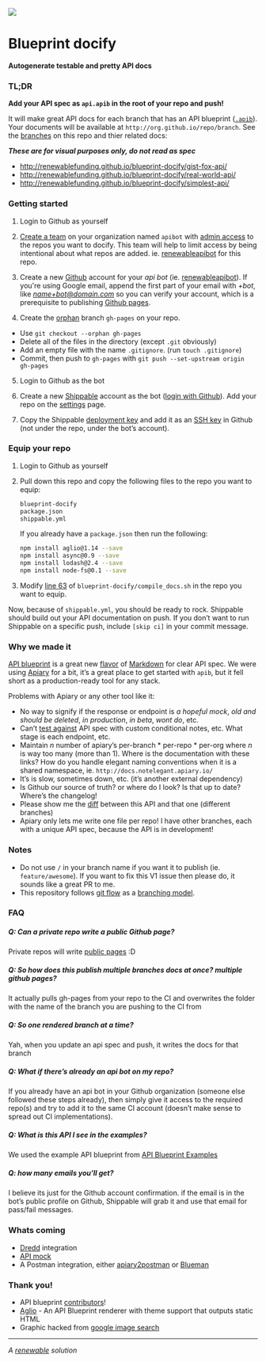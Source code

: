 
![](http://cl.ly/WYzj/Blueprint-Concept2%20copy.jpg)


# Blueprint docify

**Autogenerate testable and pretty API docs**


### TL;DR

**Add your API spec as `api.apib` in the root of your repo and push!**

It will make great API docs for each branch that has an API blueprint ([`.apib`](http://apiblueprint.org/)). Your documents will be available at `http://org.github.io/repo/branch`. See the [branches](https://github.com/renewablefunding/blueprint-docify/branches) on this repo and thier related docs:

***These are for visual purposes only, do not read as spec***

- http://renewablefunding.github.io/blueprint-docify/gist-fox-api/
- http://renewablefunding.github.io/blueprint-docify/real-world-api/
- http://renewablefunding.github.io/blueprint-docify/simplest-api/


### Getting started

1. Login to Github as yourself

2. [Create a team](https://github.com/orgs/your-org/new-team) on your organization named `apibot` with [admin access](http://cl.ly/WTMu) to the repos you want to docify. This team will help to limit access by being intentional about what repos are added. ie. [renewableapibot](https://github.com/renewableapibot) for this repo.

3. Create a new [Github](https://github.com/) account for your *api bot* (ie. [renewableapibot](https://github.com/renewableapibot)). If you're using Google email, append the first part of your email with *+bot*, like *name+bot@domain.com* so you can verify your account, which is a prerequisite to publishing [Github pages](https://pages.github.com/).

4. Create the [orphan](http://stackoverflow.com/a/4288660) branch `gh-pages` on your repo.
  - Use `git checkout --orphan gh-pages`
  - Delete all of the files in the directory (except `.git` obviously)
  - Add an empty file with the name `.gitignore`. (run `touch .gitignore`)
  - Commit, then push to `gh-pages` with `git push --set-upstream origin gh-pages`

5. Login to Github as the bot

6. Create a new [Shippable](https://www.shippable.com/) account as the bot ([login with Github](http://cl.ly/WTQH)). Add your repo on the [settings](https://www.shippable.com/settings) page.

7. Copy the Shippable [deployment key](https://www.shippable.com/settings/keys) and add it as an [SSH key](https://github.com/settings/ssh) in Github (not under the repo, under the bot’s account).


### Equip your repo

1. Login to Github as yourself

2. Pull down this repo and copy the following files to the repo you want to equip:

    ```bash
    blueprint-docify
    package.json
    shippable.yml
    ```

    If you already have a `package.json` then run the following:

    ```bash
    npm install aglio@1.14 --save
    npm install async@0.9 --save
    npm install lodash@2.4 --save
    npm install node-fs@0.1 --save
    ```

3. Modify [line 63](https://github.com/renewablefunding/blueprint-docify/blob/master/blueprint-docify/compile_docs.sh#L63) of `blueprint-docify/compile_docs.sh` in the repo you want to equip.

Now, because of `shippable.yml`, you should be ready to rock. Shippable should build out your API documentation on push. If you don’t want to run Shippable on a specific push, include `[skip ci]` in your commit message.


### Why we made it

[API blueprint](http://apiblueprint.org/) is a great new [flavor](http://daringfireball.net/projects/markdown/) of [Markdown](http://daringfireball.net/projects/markdown/) for clear API spec. We were using [Apiary](http://apiary.io/) for a bit, it’s a great place to get started with `apib`, but it fell short as a production-ready tool for any stack.

Problems with Apiary or any other tool like it:

- No way to signify if the response or endpoint is *a hopeful mock*, *old and should be deleted*, *in production*, *in beta*, *wont do*, etc.
- Can’t [test against](https://github.com/apiaryio/dredd) API spec with custom conditional notes, etc. What stage is each endpoint, etc.
- Maintain *n* number of apiary’s per-branch * per-repo * per-org where *n* is way too many (more than 1). Where is the documentation with these links? How do you handle elegant naming conventions when it is a shared namespace, ie. `http://docs.notelegant.apiary.io/`
- It’s is slow, sometimes down, etc. (it’s another external dependency)
- Is Github our source of truth? or where do I look? Is that up to date? Where’s the changelog!
- Please show me the [diff](https://github.com/renewablefunding/blueprint-docify/compare/2109e40f1cfc0a50ca87cdc08389f7ef93cb5037...6dfb5bea8f74ed0e76a069264662c530c6bf0ff6) between this API and that one (different branches)
- Apiary only lets me write one file per repo! I have other branches, each with a unique API spec, because the API is in development!


### Notes

- Do not use `/` in your branch name if you want it to publish (ie. `feature/awesome`). If you want to fix this V1 issue then please do, it sounds like a great PR to me.
- This repository follows [git flow](https://github.com/nvie/gitflow) as a [branching model](http://nvie.com/posts/a-successful-git-branching-model/).


### FAQ

##### Q: Can a private repo write a public Github page?
Private repos will write [public pages](http://stackoverflow.com/questions/10748082/private-pages-for-a-private-github-repo) :D

##### Q: So how does this publish multiple branches docs at once? multiple github pages?
It actually pulls gh-pages from your repo to the CI and overwrites the folder with the name of the branch you are pushing to the CI from

##### Q: So one rendered branch at a time?
Yah, when you update an api spec and push, it writes the docs for that branch

##### Q: What if there’s already an api bot on my repo?
If you already have an api bot in your Github organization (someone else followed these steps already), then simply give it access to the required repo(s) and try to add it to the same CI account (doesn’t make sense to spread out CI implementations).

##### Q: What is this API I see in the examples?
We used the example API blueprint from [API Blueprint Examples](https://github.com/apiaryio/api-blueprint/tree/master/examples)

##### Q: how many emails you'll get?
I believe its just for the Github account confirmation. if the email is in the bot’s public profile on Github, Shippable will grab it and use that email for pass/fail messages.


### Whats coming

- [Dredd](https://github.com/apiaryio/dredd) integration
- [API mock](https://github.com/localmed/api-mock)
- A Postman integration, either [apiary2postman](https://github.com/thecopy/apiary2postman) or [Blueman](https://github.com/pixelfusion/blueman)


### Thank you!

- API blueprint [contributors](https://github.com/apiaryio/api-blueprint/graphs/contributors)!
- [Aglio](https://github.com/danielgtaylor/aglio) - An API Blueprint renderer with theme support that outputs static HTML
- Graphic hacked from [google image search](https://www.google.com/search?q=blueprint&espv=2&source=lnms&tbm=isch&sa=X&ei=v2PAU5PjG6PiiwLM4oD4DQ&ved=0CAYQ_AUoAQ&biw=1360&bih=1084#facrc=_&imgdii=_&imgrc=XwAScrKiGeTnNM%253A%3BzagLXKX-nWP_aM%3Bhttp%253A%252F%252Fsparknodemedia.com%252Fwp-content%252Fuploads%252F2012%252F07%252FBlueprint-Concept2.jpg%3Bhttp%253A%252F%252Fsparknodemedia.com%252Fportfolio%252Fsummer-spectacular-2012-blueprint%252F%3B1200%3B776)

<hr>

*A [renewable](https://renewfund.com) solution*
